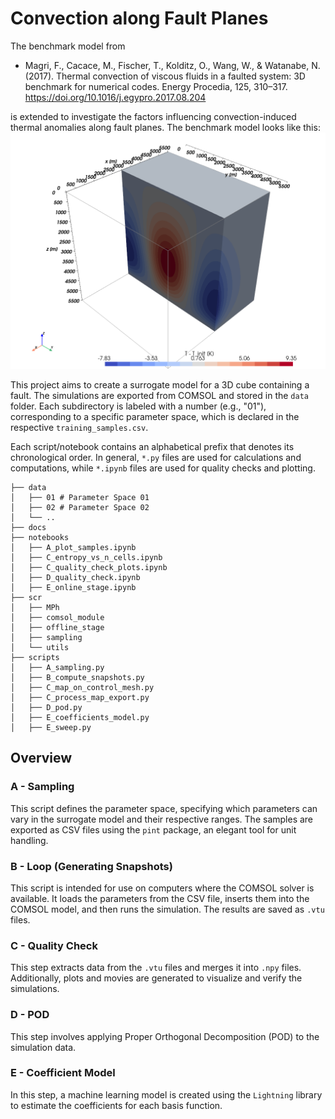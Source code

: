 # Convection along Fault Planes

The benchmark model from 
- Magri, F., Cacace, M., Fischer, T., Kolditz, O., Wang, W., & Watanabe, N. (2017). Thermal convection of viscous fluids in a faulted system: 3D benchmark for numerical codes. Energy Procedia, 125, 310–317. https://doi.org/10.1016/j.egypro.2017.08.204

is extended to investigate the factors influencing convection-induced thermal anomalies along fault planes. The benchmark model looks like this:
![Convection Model](docs/Temperature_Benchmark_3D_Fault.png)


This project aims to create a surrogate model for a 3D cube containing a fault. The simulations are exported from COMSOL and stored in the `data` folder. Each subdirectory is labeled with a number (e.g., "01"), corresponding to a specific parameter space, which is declared in the respective `training_samples.csv`.

Each script/notebook contains an alphabetical prefix that denotes its chronological order. In general, `*.py` files are used for calculations and computations, while `*.ipynb` files are used for quality checks and plotting.

````shell
├── data
│   ├── 01 # Parameter Space 01 
│   ├── 02 # Parameter Space 02 
│   └── ..
├── docs
├── notebooks
│   ├── A_plot_samples.ipynb
│   ├── C_entropy_vs_n_cells.ipynb
│   ├── C_quality_check_plots.ipynb
│   ├── D_quality_check.ipynb
│   ├── E_online_stage.ipynb
├── scr
│   ├── MPh
│   ├── comsol_module
│   ├── offline_stage
│   ├── sampling
│   └── utils
├── scripts
│   ├── A_sampling.py
│   ├── B_compute_snapshots.py
│   ├── C_map_on_control_mesh.py
│   ├── C_process_map_export.py
│   ├── D_pod.py
│   ├── E_coefficients_model.py
│   ├── E_sweep.py
````


## Overview

### A - Sampling
This script defines the parameter space, specifying which parameters can vary in the surrogate model and their respective ranges. The samples are exported as CSV files using the `pint` package, an elegant tool for unit handling.

### B - Loop (Generating Snapshots)
This script is intended for use on computers where the COMSOL solver is available. It loads the parameters from the CSV file, inserts them into the COMSOL model, and then runs the simulation. The results are saved as `.vtu` files.

### C - Quality Check
This step extracts data from the `.vtu` files and merges it into `.npy` files. Additionally, plots and movies are generated to visualize and verify the simulations.

### D - POD 
This step involves applying Proper Orthogonal Decomposition (POD) to the simulation data.

### E - Coefficient Model
In this step, a machine learning model is created using the `Lightning` library to estimate the coefficients for each basis function.
